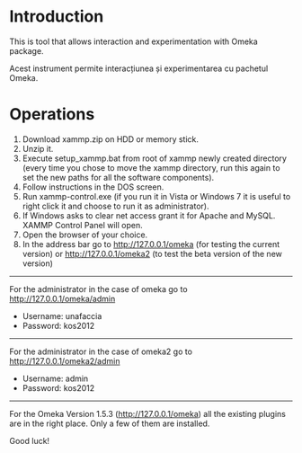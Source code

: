 # Introduction #

This is tool that allows interaction and experimentation with Omeka package.

Acest instrument permite interacțiunea și experimentarea cu pachetul Omeka.

# Operations #

  1. Download xammp.zip on HDD or memory stick.
  1. Unzip it.
  1. Execute setup\_xammp.bat from root of xammp newly created directory (every time you chose to move the xammp directory, run this again to set the new paths for all the software components).
  1. Follow instructions in the DOS screen.
  1. Run xammp-control.exe (if you run it in Vista or Windows 7 it is useful to right click it and choose to run it as administrator).
  1. If Windows asks to clear net access grant it for Apache and MySQL. XAMMP Control Panel will open.
  1. Open the browser of your choice.
  1. In the address bar go to http://127.0.0.1/omeka (for testing the current version) or http://127.0.0.1/omeka2 (to test the beta version of the new version)

---

For the administrator in the case of omeka go to http://127.0.0.1/omeka/admin
  * Username: unafaccia
  * Password: kos2012

---

For the administrator in the case of omeka2 go to http://127.0.0.1/omeka2/admin
  * Username: admin
  * Password: kos2012

---

For the Omeka Version 1.5.3 (http://127.0.0.1/omeka) all the existing plugins are in the right place. Only a few of them are installed.

Good luck!